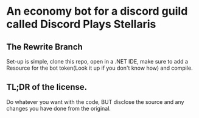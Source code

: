 # An economy bot for a discord guild called Discord Plays Stellaris 
  
## The Rewrite Branch
Set-up is simple, clone this repo, open in a .NET IDE, make sure to add a Resource for the bot token(Look it up if you don't know how) and compile.

## TL;DR of the license.
Do whatever you want with the code, BUT disclose the source and any changes you have done from the original.
